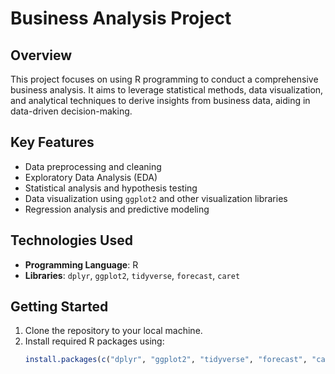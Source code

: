 # Business Analysis Project

## Overview
This project focuses on using R programming to conduct a comprehensive business analysis. It aims to leverage statistical methods, data visualization, and analytical techniques to derive insights from business data, aiding in data-driven decision-making.

## Key Features
- Data preprocessing and cleaning
- Exploratory Data Analysis (EDA)
- Statistical analysis and hypothesis testing
- Data visualization using `ggplot2` and other visualization libraries
- Regression analysis and predictive modeling

## Technologies Used
- **Programming Language**: R
- **Libraries**: `dplyr`, `ggplot2`, `tidyverse`, `forecast`, `caret`

## Getting Started
1. Clone the repository to your local machine.
2. Install required R packages using:
   ```R
   install.packages(c("dplyr", "ggplot2", "tidyverse", "forecast", "caret"))

